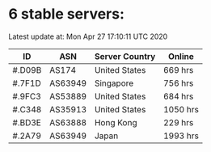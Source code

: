 # 6 stable servers:

Latest update at: Mon Apr 27 17:10:11 UTC 2020

| ID | ASN | Server Country | Online |
| -- | --- | -------------- | ------ |
| #.D09B | AS174 | United States | 669 hrs |
| #.7F1D | AS63949 | Singapore | 756 hrs |
| #.9FC3 | AS53889 | United States | 684 hrs |
| #.C348 | AS35913 | United States | 1050 hrs |
| #.BD3E | AS63888 | Hong Kong | 229 hrs |
| #.2A79 | AS63949 | Japan | 1993 hrs |

